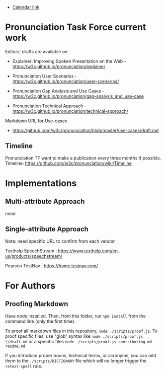 - [Calendar link](https://www.w3.org/groups/tf/pronunciation-tf/calendar/)

# Pronunciation Task Force current work

Editors' drafts are available on:

* Explainer: Improving Spoken Presentation on the Web - https://w3c.github.io/pronunciation/explainer

* Pronunciation User Scenarios - https://w3c.github.io/pronunciation/user-scenarios/

* Pronunciation Gap Analysis and Use Cases - https://w3c.github.io/pronunciation/gap-analysis_and_use-case

* Pronunciation Technical Approach - https://w3c.github.io/pronunciation/technical-approach/

Markdown URL for Use-cases

* https://github.com/w3c/pronunciation/blob/master/use-cases/draft.md

## Timeline


Pronunciation TF want to make a publication every three months if possible. 
Timeline: https://github.com/w3c/pronunciation/wiki/Timeline

# Implementations

## Multi-attribute Approach

none

## Single-attribute Approach

Note: need specific URL to confirm from each vendor

Texthelp SpeechStream : https://www.texthelp.com/en-us/products/speechstream/

Pearson TestNav : https://home.testnav.com/

# For Authors

## Proofing Markdown

Have node installed. Then, from this folder, run `npm install` from the command line (only the first time).

To proof all markdown files in this repository, `node ./scripts/proof.js`. To proof specific files, use "glob" syntax like `node ./scripts/proof.js */draft.md` or a specific files `node ./scripts/proof.js contributing.md readme.md`

If you introduce proper nouns, technical terms, or acronyms, you can add them to the `./scripts/DICTIONARY` file which will no longer trigger the `retext-spell` rule.
